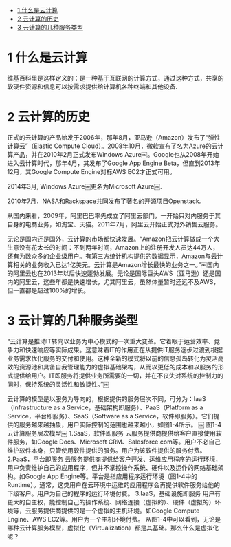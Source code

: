 
<!-- @import "[TOC]" {cmd="toc" depthFrom=1 depthTo=6 orderedList=false} -->

<!-- code_chunk_output -->

* [1 什么是云计算](#1-什么是云计算)
* [2 云计算的历史](#2-云计算的历史)
* [3 云计算的几种服务类型](#3-云计算的几种服务类型)

<!-- /code_chunk_output -->

# 1 什么是云计算

维基百科里是这样定义的：是一种基于互联网的计算方式，通过这种方式，共享的软硬件资源和信息可以按需求提供给计算机各种终端和其他设备.

# 2 云计算的历史

正式的云计算的产品始发于2006年，那年8月，亚马逊（Amazon）发布了“弹性计算云”（Elastic Compute Cloud）。2008年10月，微软宣布了名为Azure的云计算产品，并在2010年2月正式发布Windows Azure￼。Google也从2008年开始进入云计算时代，那年4月，其发布了Google App Engine Beta，但直到2013年12月，其Google Compute Engine对标AWS EC2才正式可用。

2014年3月, Windows Azure￼更名为Microsoft Azure￼.

2010年7月，NASA和Rackspace共同发布了著名的开源项目Openstack。

从国内来看，2009年，阿里巴巴率先成立了阿里云部门，一开始只对内服务于其自身的电商业务，如淘宝、天猫。2011年7月，阿里云开始正式对外销售云服务。

无论是国内还是国外，云计算的市场都快速发展。“Amazon把云计算做成一个大生意没有花太长的时间：不到两年时间，Amazon上的注册开发人员达44万人，还有为数众多的企业级用户。有第三方统计机构提供的数据显示，Amazon与云计算相关的业务收入已达1亿美元。云计算是Amazon增长最快的业务之一。”￼国内的阿里云也在2013年以后快速蓬勃发展。无论是国际巨头AWS（亚马逊）还是国内的阿里云，这些年都是快速增长，尤其阿里云，虽然体量暂时还远不及AWS，但一直都是超过100%的增长。

# 3 云计算的几种服务类型

“云计算是推动IT转向以业务为中心模式的一次重大变革。它着眼于运营效率、竞争力和快速响应等实际成果。这意味着IT的作用正在从提供IT服务逐步过渡到根据业务需求优化服务的交付和使用。这种全新的模式将以前的信息孤岛转化为灵活高效的资源池和具备自我管理能力的虚拟基础架构，从而以更低的成本和以服务的形式提供给用户。IT即服务将提供业务所需要的一切，并在不丧失对系统的控制力的同时，保持系统的灵活性和敏捷性。”￼

云计算的模型是以服务为导向的，根据提供的服务层次不同，可分为：IaaS（Infrastructure as a Service，基础架构即服务）、PaaS（Platform as a Service，平台即服务）、SaaS（Software as a Service，软件即服务）。它们提供的服务越来越抽象，用户实际控制的范围也越来越小，如图1-4所示。
￼
图1-4　云计算服务层次模型￼
1.SaaS，软件即服务
云服务提供商提供给客户直接使用软件服务，如Google Docs、Microsoft CRM、Salesforce.com等。用户不必自己维护软件本身，只管使用软件提供的服务。用户为该软件提供的服务付费。
2.PaaS，平台即服务
云服务提供商提供给客户开发、运维应用程序的运行环境，用户负责维护自己的应用程序，但并不掌控操作系统、硬件以及运作的网络基础架构。如Google App Engine等。平台是指应用程序运行环境（图1-4中的Runtime）。通常，这类用户在云环境中运维的应用程序会再提供软件服务给他的下级客户。用户为自己的程序的运行环境付费。
3.IaaS，基础设施即服务
用户有更大的自主权，能控制自己的操作系统、网络连接（虚拟的）、硬件（虚拟的）环境等，云服务提供商提供的是一个虚拟的主机环境。如Google Compute Engine、AWS EC2等。用户为一个主机环境付费。
从图1-4中可以看到，无论是哪种云计算服务模型，虚拟化（Virtualization）都是其基础。那么什么是虚拟化呢？
